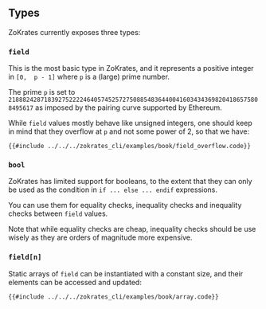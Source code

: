 ## Types

ZoKrates currently exposes three types:

### `field`

This is the most basic type in ZoKrates, and it represents a positive integer in `[0,  p - 1]` where `p` is a (large) prime number.

The prime `p` is set to `21888242871839275222246405745257275088548364400416034343698204186575808495617` as imposed by the pairing curve supported by Ethereum.

While `field` values mostly behave like unsigned integers, one should keep in mind that they overflow at `p` and not some power of 2, so that we have:

```zokrates
{{#include ../../../zokrates_cli/examples/book/field_overflow.code}}
```

### `bool`

ZoKrates has limited support for booleans, to the extent that they can only be used as the condition in `if ... else ... endif` expressions.

You can use them for equality checks, inequality checks and inequality checks between `field` values.

Note that while equality checks are cheap, inequality checks should be use wisely as they are orders of magnitude more expensive.

### `field[n]`

Static arrays of `field` can be instantiated with a constant size, and their elements can be accessed and updated:

```zokrates
{{#include ../../../zokrates_cli/examples/book/array.code}}
```
